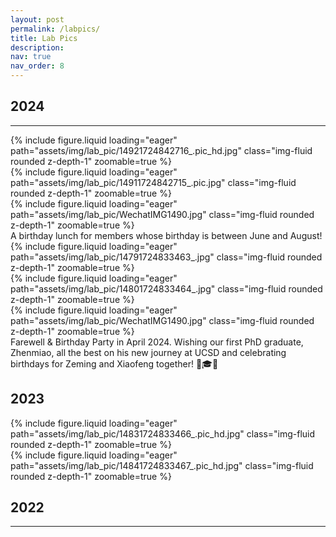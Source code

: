 ```yaml
---
layout: post
permalink: /labpics/
title: Lab Pics
description: 
nav: true
nav_order: 8
---
```


## 2024
<hr>
<div class="row mt-3">
    <div class="col-sm mt-3 mt-md-0">
        {% include figure.liquid loading="eager" path="assets/img/lab_pic/14921724842716_.pic_hd.jpg" class="img-fluid rounded z-depth-1" zoomable=true %}
    </div>
    <div class="col-sm mt-3 mt-md-0">
        {% include figure.liquid loading="eager" path="assets/img/lab_pic/14911724842715_.pic.jpg" class="img-fluid rounded z-depth-1" zoomable=true %}
    </div>
    <div class="col-sm mt-3 mt-md-0">
        {% include figure.liquid loading="eager" path="assets/img/lab_pic/WechatIMG1490.jpg" class="img-fluid rounded z-depth-1" zoomable=true %}
    </div>
    <div >
</div>
<div class="caption">
  A birthday lunch for members whose birthday is between June and August!
</div>

<div class="row mt-3">
    <div class="col-sm mt-3 mt-md-0">
        {% include figure.liquid loading="eager" path="assets/img/lab_pic/14791724833463_.jpg" class="img-fluid rounded z-depth-1" zoomable=true %}
    </div>
    <div class="col-sm mt-3 mt-md-0">
        {% include figure.liquid loading="eager" path="assets/img/lab_pic/14801724833464_.jpg" class="img-fluid rounded z-depth-1" zoomable=true %}
    </div>
    <div class="col-sm mt-3 mt-md-0">
        {% include figure.liquid loading="eager" path="assets/img/lab_pic/WechatIMG1490.jpg" class="img-fluid rounded z-depth-1" zoomable=true %}
    </div>
    <div >
</div>
<div class="caption">
    Farewell & Birthday Party in April 2024. Wishing our first PhD graduate, Zhenmiao, all the best on his new journey at UCSD and celebrating birthdays for Zeming and Xiaofeng together! 🎉🎓🎂 
</div>

## 2023
<div class="row mt-3">
    <div class="col-sm mt-3 mt-md-0">
        {% include figure.liquid loading="eager" path="assets/img/lab_pic/14831724833466_.pic_hd.jpg" class="img-fluid rounded z-depth-1" zoomable=true %}
    </div>
    <div class="col-sm mt-3 mt-md-0">
        {% include figure.liquid loading="eager" path="assets/img/lab_pic/14841724833467_.pic_hd.jpg" class="img-fluid rounded z-depth-1" zoomable=true %}
    </div>
</div>

## 2022
<hr>

